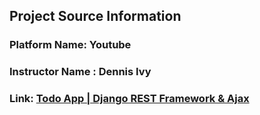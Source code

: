 ## Project Source Information

### Platform Name: Youtube
### Instructor Name : Dennis Ivy
### Link:  [Todo App | Django REST Framework & Ajax](https://www.youtube.com/watch?v=hISSGMafzvU&list=PL-51WBLyFTg38qZ0KHkJj-paDQAAu9HiP&index=3)